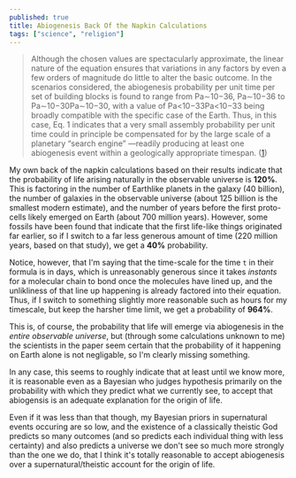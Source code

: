 ```yaml
---
published: true
title: Abiogenesis Back Of the Napkin Calculations
tags: ["science", "religion"]
---
```

> Although the chosen values are spectacularly approximate, the linear nature of the equation ensures that variations in any factors by even a few orders of magnitude do little to alter the basic outcome. In the scenarios considered, the abiogenesis probability per unit time per set of building blocks is found to range from Pa∼10−36, Pa∼10−36 to Pa∼10−30Pa∼10−30, with a value of Pa<10−33Pa<10−33 being broadly compatible with the specific case of the Earth. Thus, in this case, Eq. 1 indicates that a very small assembly probability per unit time could in principle be compensated for by the large scale of a planetary “search engine” —readily producing at least one abiogenesis event within a geologically appropriate timespan. ([1](https://www.pnas.org/content/113/29/8127 "citation 1"))

My own back of the napkin calculations based on their results indicate that the probability of life arising naturally in the observable universe is **120%**. This is factoring in the number of Earthlike planets in the galaxy (40 billion), the number of galaxies in the observable universe (about 125 billion is the smallest modern estimate), and the number of years before the first proto-cells likely emerged on Earth (about 700 million years). However, some fossils have been found that indicate that the first life-like things originated far earlier, so if I switch to a far less generous amount of time (220 million years, based on that study), we get a **40%** probability.

Notice, however, that I'm saying that the time-scale for the time `t` in their formula is in days, which is unreasonably generous since it takes *instants* for a molecular chain to bond once the molecules have lined up, and the unlikliness of that line up happening is already factored into their equation. Thus, if I switch to something slightly more reasonable such as hours for my timescale, but keep the harsher time limit, we get a probability of **964%**.

This is, of course, the probability that life will emerge via abiogenesis in the *entire observable universe*, but (through some calculations unknown to me) the scientists in the paper seem certain that the probability of it happening on Earth alone is not negligable, so I'm clearly missing something.

In any case, this seems to roughly indicate that at least until we know more, it is reasonable even as a Bayesian who judges hypothesis primarily on the probability with which they predict what we currently see, to accept that abiogensis is an adequate explanation for the origin of life.

Even if it was less than that though, my Bayesian priors in supernatural events occuring are so low, and the existence of a classically theistic God predicts so many outcomes (and so predicts each individual thing with less certainty) and also predicts a universe we don't see so much more strongly than the one we do, that I think it's totally reasonable to accept abiogenesis over a supernatural/theistic account for the origin of life.